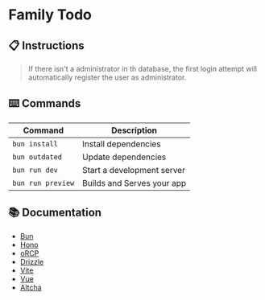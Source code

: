 # Family Todo

## 📋 Instructions

> If there isn't a administrator in th database, the first login attempt will automatically register the user as
> administrator.

## ⌨️ Commands

| Command           | Description                |
| ----------------- | -------------------------- |
| `bun install`     | Install dependencies       |
| `bun outdated`    | Update dependencies        |
| `bun run dev`     | Start a development server |
| `bun run preview` | Builds and Serves your app |

## 📚 Documentation

- [Bun](https://bun.com/docs)
- [Hono](https://hono.dev/docs)
- [oRCP](https://orpc.unnoq.com/docs/getting-started)
- [Drizzle](https://orm.drizzle.team/docs)
- [Vite](https://vite.dev/guide/)
- [Vue](https://vuejs.org/guide/introduction.html)
- [Altcha](https://github.com/altcha-org/altcha-lib)
